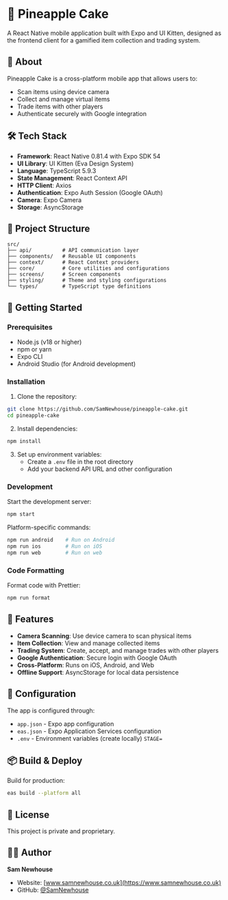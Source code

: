 # 🍰 Pineapple Cake

A React Native mobile application built with Expo and UI Kitten, designed as the frontend client for a gamified item collection and trading system.

## 📱 About

Pineapple Cake is a cross-platform mobile app that allows users to:

- Scan items using device camera
- Collect and manage virtual items
- Trade items with other players
- Authenticate securely with Google integration

## 🛠️ Tech Stack

- **Framework**: React Native 0.81.4 with Expo SDK 54
- **UI Library**: UI Kitten (Eva Design System)
- **Language**: TypeScript 5.9.3
- **State Management**: React Context API
- **HTTP Client**: Axios
- **Authentication**: Expo Auth Session (Google OAuth)
- **Camera**: Expo Camera
- **Storage**: AsyncStorage

## 📂 Project Structure

```
src/
├── api/          # API communication layer
├── components/   # Reusable UI components
├── context/      # React Context providers
├── core/         # Core utilities and configurations
├── screens/      # Screen components
├── styling/      # Theme and styling configurations
└── types/        # TypeScript type definitions
```

## 🚀 Getting Started

### Prerequisites

- Node.js (v18 or higher)
- npm or yarn
- Expo CLI
- Android Studio (for Android development)

### Installation

1. Clone the repository:

```bash
git clone https://github.com/SamNewhouse/pineapple-cake.git
cd pineapple-cake
```

2. Install dependencies:

```bash
npm install
```

3. Set up environment variables:
   - Create a `.env` file in the root directory
   - Add your backend API URL and other configuration

### Development

Start the development server:

```bash
npm start
```

Platform-specific commands:

```bash
npm run android    # Run on Android
npm run ios        # Run on iOS
npm run web        # Run on web
```

### Code Formatting

Format code with Prettier:

```bash
npm run format
```

## 📱 Features

- **Camera Scanning**: Use device camera to scan physical items
- **Item Collection**: View and manage collected items
- **Trading System**: Create, accept, and manage trades with other players
- **Google Authentication**: Secure login with Google OAuth
- **Cross-Platform**: Runs on iOS, Android, and Web
- **Offline Support**: AsyncStorage for local data persistence

## 🔧 Configuration

The app is configured through:

- `app.json` - Expo app configuration
- `eas.json` - Expo Application Services configuration
- `.env` - Environment variables (create locally)
  `STAGE=`

## 📦 Build & Deploy

Build for production:

```bash
eas build --platform all
```

## 📄 License

This project is private and proprietary.

## 👨‍💻 Author

**Sam Newhouse**

- Website: [www.samnewhouse.co.uk](https://www.samnewhouse.co.uk)
- GitHub: [@SamNewhouse](https://github.com/SamNewhouse)
